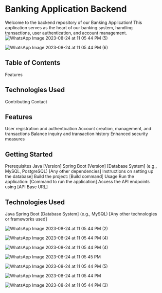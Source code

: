 # Banking Application Backend
Welcome to the backend repository of our Banking Application! This application serves as the heart of our 
banking system, handling transactions, user authentication, and account management.
![WhatsApp Image 2023-08-24 at 11 05 44 PM (5)](https://github.com/BilaboinaPraveen/Banking_WebApplication/assets/142605250/264fc500-fd34-4d6e-b62b-95a48f1cc006)

![WhatsApp Image 2023-08-24 at 11 05 44 PM (6)](https://github.com/BilaboinaPraveen/Banking_WebApplication/assets/142605250/203df3b1-9b8e-45e8-af20-f95e5bdea09e)



## Table of Contents
Features

## Technologies Used
Contributing
Contact
## Features
User registration and authentication
Account creation, management, and transactions
Balance inquiry and transaction history
Enhanced security measures
## Getting Started
Prerequisites
Java [Version]
Spring Boot [Version]
[Database System] (e.g., MySQL, PostgreSQL)
[Any other dependencies]
Instructions on setting up the database]
Build the project: [Build command]
Usage
Run the application: [Command to run the application]
Access the API endpoints using [API Base URL]

## Technologies Used
Java
Spring Boot
[Database System] (e.g., MySQL)
[Any other technologies or frameworks used]

![WhatsApp Image 2023-08-24 at 11 05 44 PM (2)](https://github.com/BilaboinaPraveen/Banking_WebApplication/assets/142605250/c3b19b0f-0de2-4a8e-8e61-0fc6b726039b)

![WhatsApp Image 2023-08-24 at 11 05 44 PM (4)](https://github.com/BilaboinaPraveen/Banking_WebApplication/assets/142605250/947e381e-b133-4fb7-b9fc-9a6241729741)

![WhatsApp Image 2023-08-24 at 11 05 44 PM (4)](https://github.com/BilaboinaPraveen/Banking_WebApplication/assets/142605250/02566765-7e62-43fb-bd5c-ceb39f6496e9)

![WhatsApp Image 2023-08-24 at 11 05 45 PM](https://github.com/BilaboinaPraveen/Banking_WebApplication/assets/142605250/d82acda1-9138-4cd1-9560-474798cac5c2)

![WhatsApp Image 2023-08-24 at 11 05 44 PM (5)](https://github.com/BilaboinaPraveen/Banking_WebApplication/assets/142605250/5b3cbade-7a17-4f3e-8a97-a87b5ef9a188)

![WhatsApp Image 2023-08-24 at 11 05 44 PM](https://github.com/BilaboinaPraveen/Banking_WebApplication/assets/142605250/eab494c6-18c9-40c0-8970-2357d9b62016)

![WhatsApp Image 2023-08-24 at 11 05 44 PM (3)](https://github.com/BilaboinaPraveen/Banking_WebApplication/assets/142605250/78f58ee0-4052-4bf5-8442-898064dad4ef)












